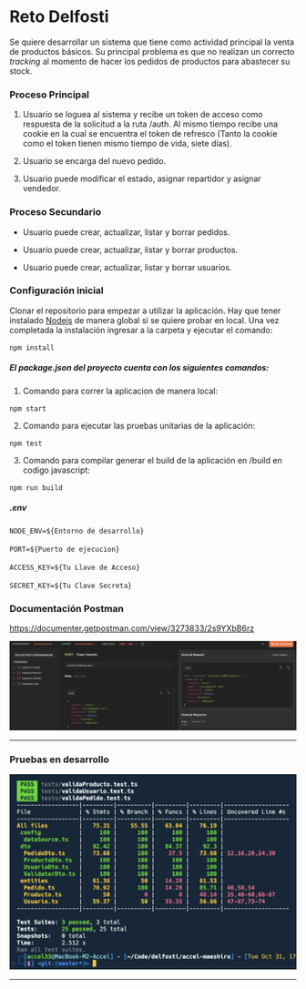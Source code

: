 # Reto Delfosti

Se quiere desarrollar un sistema que tiene como actividad principal la venta de productos básicos. Su principal problema es que no realizan un correcto _tracking_ al momento de hacer los pedidos de productos para abastecer su stock.

### Proceso Principal

1. Usuario se loguea al sistema y recibe un token de acceso como respuesta de la solicitud a la ruta /auth. Al mismo tiempo recibe una cookie en la cual se encuentra el token de refresco (Tanto la cookie como el token tienen mismo tiempo de vida, siete días).

2. Usuario se encarga del nuevo pedido.

3. Usuario puede modificar el estado, asignar repartidor y asignar vendedor.

### Proceso Secundario

- Usuario puede crear, actualizar, listar y borrar pedidos.

- Usuario puede crear, actualizar, listar y borrar productos.

- Usuario puede crear, actualizar, listar y borrar usuarios.

### Configuración inicial

Clonar el repositorio para empezar a utilizar la aplicación. Hay que tener instalado [Nodejs](https://nodejs.org/en) de manera global si se quiere probar en local. Una vez completada la instalación ingresar a la carpeta y ejecutar el comando:

```
npm install
```

##### El package.json del proyecto cuenta con los siguientes comandos:

1. Comando para correr la aplicacion de manera local:

```
npm start
```

2. Comando para ejecutar las pruebas unitarias de la aplicación:

```
npm test
```

3. Comando para compilar generar el build de la aplicación en /build en codigo javascript:

```
npm run build
```

##### .env

```
NODE_ENV=${Entorno de desarrollo}

PORT=${Puerto de ejecucion}

ACCESS_KEY=${Tu Llave de Acceso}

SECRET_KEY=${Tu Clave Secreta}
```

### Documentación Postman

https://documenter.getpostman.com/view/3273833/2s9YXbB6rz

![My Image](images/postman.png)

---

### Pruebas en desarrollo

![My Image](images/pruebas.png)

---
